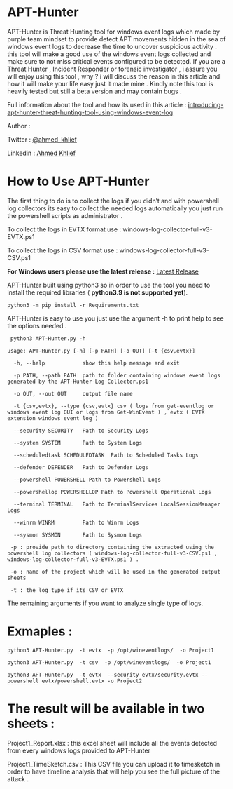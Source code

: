 # APT-Hunter
APT-Hunter is Threat Hunting tool for windows event logs which made by purple team mindset to provide detect APT movements hidden in the sea of windows event logs to decrease the time to uncover suspicious activity . this tool will make a good use of the windows event logs collected and make sure to not miss critical events configured to be detected. If you are a Threat Hunter , Incident Responder or forensic investigator , i assure you will enjoy using this tool , why ? i will discuss the reason in this article and how it will make your life easy just it made mine . Kindly note this tool is heavily tested but still a beta version and may contain bugs .

Full information about the tool and how its used in this article : [introducing-apt-hunter-threat-hunting-tool-using-windows-event-log](https://shells.systems/introducing-apt-hunter-threat-hunting-tool-via-windows-event-log/)

Author :

Twitter : [@ahmed_khlief](https://twitter.com/ahmed_khlief)

Linkedin : [Ahmed Khlief](https://www.linkedin.com/in/ahmed-khlief-499321a7)

# How to Use APT-Hunter

The first thing to do is to collect the logs if you didn’t and with powershell log collectors its easy to collect the needed logs automatically you just run the powershell scripts as administrator .

To collect the logs in EVTX format use :
windows-log-collector-full-v3-EVTX.ps1

To collect the logs in CSV format use :
windows-log-collector-full-v3-CSV.ps1

**For Windows users please use the latest release :** [Latest Release](https://github.com/ahmedkhlief/APT-Hunter/releases) 

APT-Hunter built using python3 so in order to use the tool you need to install the required libraries ( **python3.9 is not supported yet**).

`python3 -m pip install -r Requirements.txt`

APT-Hunter is easy to use you just use the argument -h to print help to see the options needed .

` python3 APT-Hunter.py -h`

`usage: APT-Hunter.py [-h] [-p PATH] [-o OUT] [-t {csv,evtx}]`


`  -h, --help            show this help message and exit`

`  -p PATH, --path PATH  path to folder containing windows event logs generated by the APT-Hunter-Log-Collector.ps1`

`  -o OUT, --out OUT     output file name`

`  -t {csv,evtx}, --type {csv,evtx} csv ( logs from get-eventlog or windows event log GUI or logs from Get-WinEvent ) , evtx ( EVTX extension windows event log )`

`  --security SECURITY   Path to Security Logs`

`  --system SYSTEM       Path to System Logs`

`  --scheduledtask SCHEDULEDTASK  Path to Scheduled Tasks Logs`

`  --defender DEFENDER   Path to Defender Logs`

`  --powershell POWERSHELL Path to Powershell Logs`

`  --powershellop POWERSHELLOP Path to Powershell Operational Logs`

`  --terminal TERMINAL   Path to TerminalServices LocalSessionManager Logs`

`  --winrm WINRM         Path to Winrm Logs`

`  --sysmon SYSMON       Path to Sysmon Logs`

` -p : provide path to directory containing the extracted using the powershell log collectors ( windows-log-collector-full-v3-CSV.ps1 , windows-log-collector-full-v3-EVTX.ps1 ) .`

` -o : name of the project which will be used in the generated output sheets`

` -t : the log type if its CSV or EVTX`

The remaining arguments if you want to analyze single type of logs.

# Exmaples :

`python3 APT-Hunter.py  -t evtx  -p /opt/wineventlogs/  -o Project1`

`python3 APT-Hunter.py  -t csv  -p /opt/wineventlogs/  -o Project1`

`python3 APT-Hunter.py  -t evtx  --security evtx/security.evtx --powershell evtx/powershell.evtx -o Project2`

# The result will be available in two sheets :

Project1_Report.xlsx : this excel sheet will include all the events detected from every windows logs provided to APT-Hunter

Project1_TimeSketch.csv : This CSV file you can upload it to timesketch in order to have timeline analysis that will help you see the full picture of the attack .
